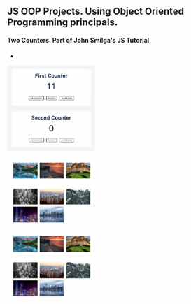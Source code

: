## JS OOP Projects. Using Object Oriented Programming principals.

#### Two Counters. Part of John Smilga's JS Tutorial

-

<p align-items: center>
  <img src='projects-images/Counters.png' width='200'>
</p>

<p align-items: center>
  <img src='projects-images/Gallery.png' width='200'>
</p><p align-items: center>
  <img src='projects-images/Gallery.png' width='200'>
</p>
